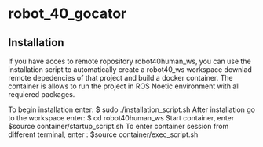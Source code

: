 # robot_40_gocator
## Installation
If you have acces to remote ropository robot40human_ws, you can use the installation script to automatically create a robot40_ws workspace downlad remote depedencies of that project and build a docker container. The container is allows to run the project in ROS Noetic environment with all requiered packages.

To begin installation enter: $ sudo ./installation_script.sh 
After installation go to the workspace enter: $ cd robot40human_ws
Start container, enter $source container/startup_script.sh
To enter container session from different terminal, enter : $source container/exec_script.sh
